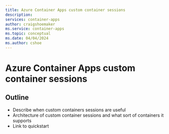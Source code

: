 ```yaml
---
title: Azure Container Apps custom container sessions
description: 
services: container-apps
author: craigshoemaker
ms.service: container-apps
ms.topic: conceptual
ms.date: 04/04/2024
ms.author: cshoe
---
```


# Azure Container Apps custom container sessions

## Outline

* Describe when custom containers sessions are useful
* Architecture of custom container sessions and what sort of containers it supports
* Link to quickstart